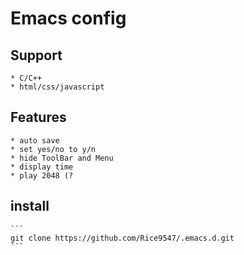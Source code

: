 # Emacs config
## Support
	* C/C++
	* html/css/javascript
## Features
	* auto save
	* set yes/no to y/n
	* hide ToolBar and Menu
	* display time
	* play 2048 (?
## install
	```
	git clone https://github.com/Rice9547/.emacs.d.git
	```